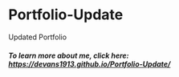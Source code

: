 # Portfolio-Update
Updated Portfolio

##### To learn more about me, click here: https://devans1913.github.io/Portfolio-Update/
